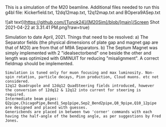 

This is a simulation of the M20 beamline.
  Additional files needed to run this g4bl file:
  Kickerfield.txt, 12dq12map.txt, 12q12map.txt and
  BOpera9ASep.txt


![alt text](https://github.com/[Tunok24]/[M20Sim]/blob/[main]/Screen Shot 2021-04-22 at 3.31.41 PM.png?raw=true)

Simulation to date April, 2021.
	Things that need to be resolved: 
		a) The Separator fields (the physical dimensions of plate gap and magnet gap are that of M20) are from that of M9A Separators.
		b) The Septum Magnet was simply implemented with 2 "idealsectorbend" one beside the other and length was optimized with GMINUIT for reducing 
    "misalignment". A correct fieldmap should be implemented.

 	Simulation is tuned only for muon focusing and max luminosity. Non-spin rotation, particle decays, Pion production, Cloud muons. etc not considered.
 	12q12 Quadrupole and 12dq12 QuadSteering fields introduced, however the conversion of 12dq12 & 12q12 into current for steering is required.
 	Intermediate beam pipes: Q2pipe,ChicagoPipe,Bend1_Sep1pipe,Sep2_Bend2pipe,Q8_9pipe,Q10_12pipe are designed and placed with guesses.
 	Genericbends are placed in between two 'corner' commands with each having the half-angle of the bending angle, as per suggestions by Fred Jones.
  
  
